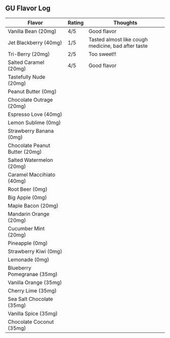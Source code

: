 
## GU Flavor Log

| Flavor | Rating | Thoughts |
|--------|--------|----------|
| Vanilla Bean (20mg) |4/5 | Good flavor |
| Jet Blackberry (40mg) | 1/5 | Tasted almost like cough medicine, bad after taste | 
| Tri-Berry (20mg) | 2/5 | Too sweet!! | 
| Salted Caramel (20mg) |4/5 | Good flavor |
| Tastefully Nude (20mg) | | |
| Peanut Butter (0mg) | | |
| Chocolate Outrage (20mg) | | |
| Espresso Love (40mg) | | |
| Lemon Sublime (0mg) | | |
| Strawberry Banana (0mg) | | |
| Chocolate Peanut Butter (20mg) | | |
| Salted Watermelon (20mg) | | |
| Caramel Maccihiato (40mg) | | |
| Root Beer (0mg) | | |
| Big Apple (0mg) | | |
| Maple Bacon (20mg) | | |
| Mandarin Orange (20mg) | | |
| Cucumber Mint (20mg) | | |
| Pineapple (0mg) | | |
| Strawberry Kiwi (0mg) | | |
| Lemonade (0mg) | | |
| Blueberry Pomegranae (35mg) | | |
| Vanilla Orange (35mg) | | |
| Cherry Lime (35mg) | | |
| Sea Salt Chocolate (35mg) | | |
| Vanilla Spice (35mg) | | |
| Chocolate Coconut (35mg) | | |
